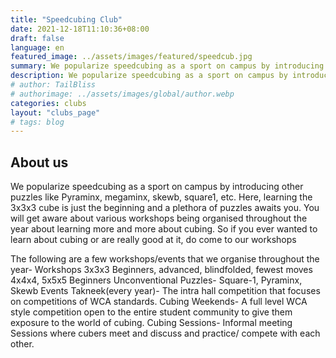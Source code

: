 ```yaml
---
title: "Speedcubing Club"
date: 2021-12-18T11:10:36+08:00
draft: false
language: en
featured_image: ../assets/images/featured/speedcub.jpg
summary: We popularize speedcubing as a sport on campus by introducing other puzzles like Pyraminx, megaminx, skewb, square1, etc. Here, learning the 3x3x3 cube is just the beginning and a plethora of puzzles awaits you. You will get aware about various workshops being organised throughout the year about learning more and more about cubing. So if you ever wanted to learn about cubing or are really good at it, do come to our workshops.
description: We popularize speedcubing as a sport on campus by introducing other puzzles like Pyraminx, megaminx, skewb, square1, etc. Here, learning the 3x3x3 cube is just the beginning and a plethora of puzzles awaits you. You will get aware about various workshops being organised throughout the year about learning more and more about cubing. So if you ever wanted to learn about cubing or are really good at it, do come to our workshops. 
# author: TailBliss
# authorimage: ../assets/images/global/author.webp
categories: clubs
layout: "clubs_page"
# tags: blog
---
```

## About us
We popularize speedcubing as a sport on campus by introducing other puzzles like Pyraminx, megaminx, skewb, square1, etc. Here, learning the 3x3x3 cube is just the beginning and a plethora of puzzles awaits you. You will get aware about various workshops being organised throughout the year about learning more and more about cubing. So if you ever wanted to learn about cubing or are really good at it, do come to our workshops

The following are a few workshops/events that we organise throughout the year- Workshops 3x3x3 Beginners, advanced, blindfolded, fewest moves 4x4x4, 5x5x5 Beginners Unconventional Puzzles- Square-1, Pyraminx, Skewb Events Takneek(every year)- The intra hall competition that focuses on competitions of WCA standards. Cubing Weekends- A full level WCA style competition open to the entire student community to give them exposure to the world of cubing. Cubing Sessions- Informal meeting Sessions where cubers meet and discuss and practice/ compete with each other.

